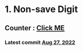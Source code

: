 # 1. Non-save Digit

## Counter : [Click ME](https://tahsin000.github.io/WEB_DEVELOPMENT/JAVASCRIPT/JS_30TH_DAYS_PROJECT/COUNTER/index.html)

### Latest commit [Aug 27, 2022]()
